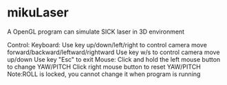 # mikuLaser
A OpenGL program can simulate SICK laser in 3D environment

Control:
  Keyboard:
    Use key up/down/left/right to control camera move forward/backward/leftward/rightward
    Use key w/s to control camera move up/down
    Use key "Esc" to exit
  Mouse:
    Click and hold the left mouse button to change YAW/PITCH
    Click right mouse button to reset YAW/PITCH
    Note:ROLL is locked, you cannot change it when program is running

